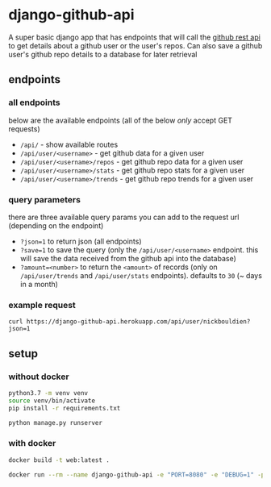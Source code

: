 # django-github-api

A super basic django app that has endpoints that will call the [github rest api](https://docs.github.com/en/rest) 
to get details about a github user or the user's repos. Can also save a github user's github repo details to a database for later retrieval

## endpoints
### all endpoints
below are the available endpoints (all of the below _only_ accept GET requests)

- `/api/` - show available routes
- `/api/user/<username>` - get github data for a given user
- `/api/user/<username>/repos` - get github repo data for a given user
- `/api/user/<username>/stats` - get github repo stats for a given user
- `/api/user/<username>/trends` - get github repo trends for a given user

### query parameters
there are three available query params you can add to the request url (depending on the endpoint)

- `?json=1` to return json (all endpoints)
- `?save=1` to save the query (only the `/api/user/<username>` endpoint. this will save the data received from the github api into the database)
- `?amount=<number>` to return the `<amount>` of records (only on `/api/user/trends` and `/api/user/stats` endpoints). defaults to `30` (~ days in a month)

### example request
`curl https://django-github-api.herokuapp.com/api/user/nickbouldien?json=1`

## setup
### without docker
```bash
python3.7 -m venv venv
source venv/bin/activate
pip install -r requirements.txt
```

```bash
python manage.py runserver
```

### with docker
```bash
docker build -t web:latest .
```

```bash
docker run --rm --name django-github-api -e "PORT=8080" -e "DEBUG=1" -p 8080:8080 web:latest
```
